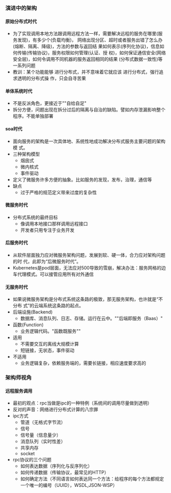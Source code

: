 ### 演进中的架构

#### 原始分布式时代
- 为了实现调用本地方法跟调用远程方法一样，需要解决远程的服务在哪里(服务发现)，有多少个(负载均衡)， 网络出现分区、超时或者服务出错了怎么办(熔断、隔离、降级)，方法的参数与返回结 果如何表示(序列化协议)，信息如何传输(传输协议)，服务权限如何管理(认证、授 权)，如何保证通信安全(网络安全层)，如何令调用不同机器的服务返回相同的结果 (分布式数据一致性)等一系列问题
- 教训：某个功能能够 进行分布式，并不意味着它就应该 进行分布式，强行追求透明的分布式操 作，只会自寻苦果
#### 单体系统时代
- 不是反派角色，更接近于""自给自足"
- 拆分方便，问题出现在拆分过后的隔离与自治的缺陷。譬如内存泄漏影响整个程序。不能单独部署
#### soa时代
- 面向服务的架构是一次具体地、系统性地成功解决分布式服务主要问题的架构模
  式。
- 三种架构模型
  - 烟囱式
  - 微内核式
  - 事件驱动
- 定义了微服务许多方便的抽象。比如服务的发现，发布，治理，通信等
- 缺点
  - 过于严格的规范定义带来过度的复杂性
#### 微服务时代
- 分布式系统的最终目标
  - 像调用本地接口那样调用远程接口
  - 开发者只用专注于业务开发
#### 后服务时代
- 从软件层面独力应对微服务架构问题，发展到软、硬一体，合力应对架构问题的时 代，此即为“后微服务时代”。
- Kubernetes是pod层面，无法应对500导致的雪崩，解决办法：服务网格的边车代理模式。可以接管应用所有对外通信
#### 无服务时代
- 如果说微服务架构是分布式系统这条路的极致，那无服务架构，也许就是“不分布 式”的云端系统这条路的起点。
- 后端设施(Backend)
  - 数据库、消息队列、日志、存储。运行在云中。""后端即服务（Baas）"
- 函数(Function)
  - 业务逻辑代码。"函数既服务""
- 适用
  - 不需要交互的离线大规模计算
  - 短链接，无状态，事件驱动
- 不适用
  - 业务逻辑复杂，依赖服务端的，需要长链接，相应速度要求高的
### 架构师视角
#### 远程服务调用
- 最初的观点：rpc当做是ipc的一种特例（系统间的调用尽量做到透明）
- 反对的声音：网络进行分布式计算的八宗罪
- ipc方式
  - 管道（无格式字节流）
  - 信号
  - 信号量（信息量少）
  - 消息队列（实时性差）
  - 共享内存
  - socket
- rpc协议的三个问题
  - 如何表达数据（序列化与反序列化）
  - 如何传递数据（传输协议，最常见的HTTP）
  - 如何确定方法（不同语言如何表达同一个方法：给程序的每个方法都规定一个唯一的编号（UUID），WSDL,JSON-WSP）
